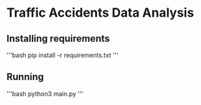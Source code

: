 # Traffic Accidents Data Analysis

## Installing requirements
'''bash
pip install -r requirements.txt
'''

## Running
'''bash
python3 main.py
'''
